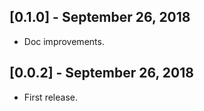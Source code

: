 ## [0.1.0] - September 26, 2018

* Doc improvements.

## [0.0.2] - September 26, 2018

* First release.
